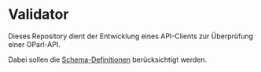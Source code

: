 Validator
=========

Dieses Repository dient der Entwicklung eines API-Clients zur Überprüfung einer OParl-API.

Dabei sollen die [Schema-Definitionen](https://github.com/OParl/schema) berücksichtigt werden.
